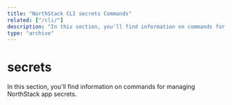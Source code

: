 ```yaml
---
title: "NorthStack CLI secrets Commands"
related: ["/cli/"]
description: "In this section, you'll find information on commands for managing NorthStack app secrets."
type: "archive"
---
```


# secrets

In this section, you'll find information on commands for managing NorthStack app secrets.